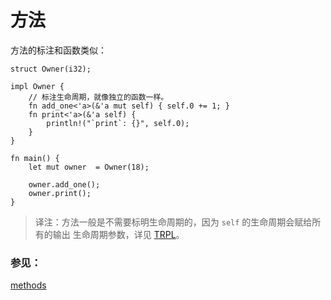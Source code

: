 # 方法

方法的标注和函数类似：

```rust,editable
struct Owner(i32);

impl Owner {
    // 标注生命周期，就像独立的函数一样。
    fn add_one<'a>(&'a mut self) { self.0 += 1; }
    fn print<'a>(&'a self) {
        println!("`print`: {}", self.0);
    }
}

fn main() {
    let mut owner  = Owner(18);

    owner.add_one();
    owner.print();
}
```

> 译注：方法一般是不需要标明生命周期的，因为 `self` 的生命周期会赋给所有的输出
> 生命周期参数，详见 [TRPL](https://doc.rust-lang.org/book/second-edition/ch10-03-lifetime-syntax.html#lifetime-elision)。
### 参见：

[methods][methods]


[methods]: ./fn/methods.html
